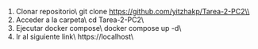 1. Clonar repositorio\\
git clone https://github.com/yitzhakp/Tarea-2-PC2\\
3. Acceder a la carpeta\\
cd Tarea-2-PC2\\
4. Ejecutar docker compose\\
docker compose up -d\\
5. Ir al siguiente link\\
https://localhost\\
